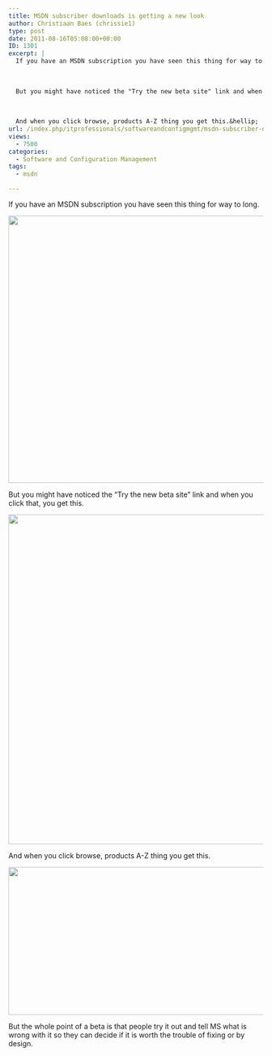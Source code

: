 ```yaml
---
title: MSDN subscriber downloads is getting a new look
author: Christiaan Baes (chrissie1)
type: post
date: 2011-08-16T05:08:00+00:00
ID: 1301
excerpt: |
  If you have an MSDN subscription you have seen this thing for way to long.
  
  
  
  But you might have noticed the "Try the new beta site" link and when you click that, you get this.
  
  
  
  And when you click browse, products A-Z thing you get this.&hellip;
url: /index.php/itprofessionals/softwareandconfigmgmt/msdn-subscriber-downloads-is-getting/
views:
  - 7500
categories:
  - Software and Configuration Management
tags:
  - msdn

---
```

If you have an MSDN subscription you have seen this thing for way to long.

<div class="image_block">
  <a href="/wp-content/uploads/users/chrissie1/msdn/MSDN1.png?mtime=1313478301"><img alt="" src="/wp-content/uploads/users/chrissie1/msdn/MSDN1.png?mtime=1313478301" width="1133" height="528" /></a>
</div>

But you might have noticed the &#8220;Try the new beta site&#8221; link and when you click that, you get this.

<div class="image_block">
  <a href="/wp-content/uploads/users/chrissie1/msdn/MSDN2.png?mtime=1313478310"><img alt="" src="/wp-content/uploads/users/chrissie1/msdn/MSDN2.png?mtime=1313478310" width="1142" height="651" /></a>
</div>

And when you click browse, products A-Z thing you get this.

<div class="image_block">
  <a href="/wp-content/uploads/users/chrissie1/msdn/MSDN3.png?mtime=1313478319"><img alt="" src="/wp-content/uploads/users/chrissie1/msdn/MSDN3.png?mtime=1313478319" width="750" height="292" /></a>
</div>

But the whole point of a beta is that people try it out and tell MS what is wrong with it so they can decide if it is worth the trouble of fixing or by design.